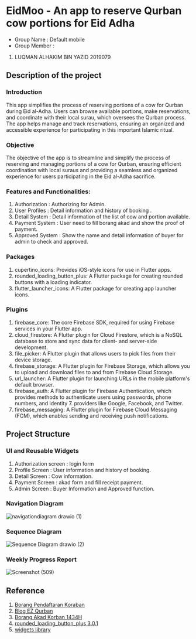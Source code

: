 # EidMoo - An app to reserve Qurban cow portions for Eid Adha

- Group Name : Default mobile
- Group Member : 
1. LUQMAN ALHAKIM BIN YAZID 2019079		

## Description of the project
### Introduction
This app simplifies the process of reserving portions of a cow for Qurban during Eid al-Adha. Users can browse available portions, make reservations, and coordinate with their local surau, which oversees the Qurban process. The app helps manage and track reservations, ensuring an organized and accessible experience for participating in this important Islamic ritual.
### Objective
The objective of the app is to streamline and simplify the process of reserving and managing portions of a cow for Qurban, ensuring efficient coordination with local suraus and providing a seamless and organized experience for users participating in the Eid al-Adha sacrifice.
### Features and Functionalities:
1. Authorization : Authorizing for Admin. 
2. User Profiles : Detail information and history of booking .
3. Detail System : Detail information of the list of cow and portion available.
4. Payment System : User need to fill borang akad and show the proof of payment.
5. Approved System : Show the name and detail information of buyer for admin to check and approved.
### Packages 
1. cupertino_icons: Provides iOS-style icons for use in Flutter apps.
2. rounded_loading_button_plus: A Flutter package for creating rounded buttons with a loading indicator.
3. flutter_launcher_icons: A Flutter package for creating app launcher icons.
### Plugins
1. firebase_core: The core Firebase SDK, required for using Firebase services in your Flutter app.
2. cloud_firestore: A Flutter plugin for Cloud Firestore, which is a NoSQL database to store and sync data for client- and server-side development.
3. file_picker: A Flutter plugin that allows users to pick files from their device storage.
4. firebase_storage: A Flutter plugin for Firebase Storage, which allows you to upload and download files to and from Firebase Cloud Storage.
5. url_launcher: A Flutter plugin for launching URLs in the mobile platform's default browser.
6. firebase_auth: A Flutter plugin for Firebase Authentication, which provides methods to authenticate users using passwords, phone numbers, and identity 7. providers like Google, Facebook, and Twitter.
7. firebase_messaging: A Flutter plugin for Firebase Cloud Messaging (FCM), which enables sending and receiving push notifications.

## Project Structure
### UI and Reusable Widgets
1. Authorization screen : login form 
2. Profile Screen : User information and history of booking.
3. Detail Screen : Cow information. 
4. Payment Screen : akad form and fill receipt payment.
5. Admin Screen : Buyer Information and Approved function.

### Navigation Diagram
![navigationdiagram drawio (1)](https://github.com/lqmanalhakim/eid_moo/assets/133849888/55e56f70-8140-4a61-9f15-f6a3d573c73e)

### Sequence Diagram
![Sequence Diagram drawio (2)](https://github.com/lqmanalhakim/eid_moo/assets/133849888/a872f26b-4e10-4673-8fe1-bb896adb32eb)

### Weekly Progress Report
![Screenshot (509)](https://github.com/lqmanalhakim/eid_moo/assets/133849888/4ec70ef9-5f9a-49f9-970a-6cfc1b023a74)

## Reference
1. [Borang Pendaftaran Koraban](https://daftar.ybim.org.my/v2/SSN)
2. [Blog EZ Qurban](https://blog.ezqurban.org/lafaz-niat-korban-lembu-dalam-rumi/)
3. [Borang Akad Korban 1434H](https://docs.google.com/file/d/0ByKX82NSbnR2enVLSzNRVG5kUW8/edit?pli=1&resourcekey=0-JbdH88OPqMm357KXNn7RcA)
4. [rounded_loading_button_plus 3.0.1 ](https://pub.dev/packages/rounded_loading_button_plus)
5. [widgets library](https://api.flutter.dev/flutter/widgets/widgets-library.html)

